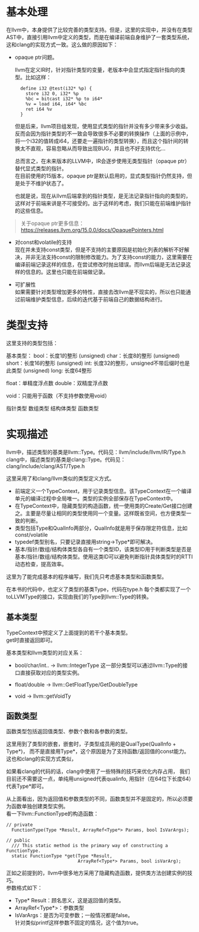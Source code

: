 
# 基本处理

在llvm中，本身提供了比较完善的类型支持。但是，这里的实现中，并没有在类型AST中，直接引用llvm中定义的类型，而是在编译前端自身维护了一套类型系统，这和clang的实现方式一致。这么做的原因如下：

- opaque ptr问题。
  
  llvm在定义IR时，针对指针类型的变量，老版本中会显式指定指针指向的类型。比如这样：
  ```
    define i32 @test(i32* %p) {
      store i32 0, i32* %p
      %bc = bitcast i32* %p to i64*
      %v = load i64, i64* %bc
      ret i64 %v
    }
  ```
  但是后来，llvm项目组发现，使用显式类型的指针并没有多少带来多少收益。反而会因为指针类型的不一致会导致很多不必要的转换操作（上面的示例中，将一个i32的值转成i64，还要走一遍指针的类型转换），而且这个指针间的转换太不直观，容易忽略从而导致出现BUG，并且也不好支持优化...
  
  总而言之，在未来版本的LLVM中，IR会逐步使用无类型指针（opaque ptr）替代显式类型的指针。  
  在目前使用的15版本，opaque ptr是默认启用的，显式类型指针仍然支持，但是处于不维护状态了。  
  
  也就是说，现在从llvm后端拿到的指针类型，是无法记录指针指向的类型的，这样对于前端来讲是不可接受的。出于这样的考虑，我们只能在前端维护指针的这些信息。  
  
> 关于opaque ptr更多信息：https://releases.llvm.org/15.0.0/docs/OpaquePointers.html  

- 对const和volatile的支持  
  现在并未支持const类型，但是不支持的主要原因是初始化列表的解析不好解决，并非无法支持const的限制修改能力。为了支持const的能力，这里需要在编译前端记录这样的信息，在尝试修改时抛出错误。而llvm后端是无法记录这样的信息的。这里也只能在前端做记录。  

- 可扩展性  
  如果需要针对类型增加更多的特性，直接去改llvm是不现实的，所以也只能通过前端维护类型信息，后续的迭代基于前端自己的数据结构进行。  

# 类型支持

这里支持的类型包括：

基本类型：
bool：长度1的整形
(unsigned) char：长度8的整形
(unsigned) short：长度16的整形
(unsigned) int: 长度32的整形，unsigned不带后缀时也是此类型
(unsigned) long: 长度64整形

float：单精度浮点数
double：双精度浮点数

void：只能用于函数（不支持参数使用void）

指针类型
数组类型
结构体类型
函数类型

# 实现描述

llvm中，描述类型的基类是llvm::Type。代码见：llvm/include/llvm/IR/Type.h  
clang中，描述类型的基类是clang::Type。代码见：clang/include/clang/AST/Type.h  

这里采用了和clang/llvm类似的类型定义方式。  

- 前端定义一个TypeContext，用于记录类型信息。该TypeContext在一个编译单元的编译过程中全局唯一。类型的实例全部保存在TypeContext中。  
- 在TypeContext中，隐藏类型的构造函数，统一使用类的Create/Get接口创建之。主要是尽量让相同的类型使用同一个变量。这样既省空间，也方便类型一致的判断。  
- 类型包括Type和QualInfo两部分，QualInfo就是用于保存限定符信息，比如const/volatile
- typedef类型别名，只要记录直接用string->Type*即可解决。
- 基本/指针/数组/结构体类型各自有一个类型ID，该类型ID用于判断类型是否是基本/指针/数组/结构体类型。使用这类ID可以避免判断指针具体类型时的RTTI动态检查，提高效率。  

这里为了能完成基本的程序编写，我们先只考虑基本类型和函数类型。  

在本书的代码中，也定义了类型的基类Type，代码在type.h
每个类都实现了一个toLLVMType的接口，实现由我们的Type到llvm::Type的转换。  


## 基本类型

TypeContext中预定义了上面提到的若干个基本类型。  
get时直接返回即可。  

基本类型和llvm类型的对应关系：  

- bool/char/int.. -> llvm::IntegerType
  这一部分类型可以通过llvm::Type的接口直接获取对应的类型实例。  
  
- float/double -> llvm::GetFloatType/GetDoubleType

- void -> llvm::getVoidTy
 
## 函数类型 
  
函数类型包括返回值类型、参数个数和各参数的类型。  

这里用到了类型的嵌套，嵌套时，子类型成员用的是QualType(QualInfo + Type*)，
而不是直接用Type*，这个原因是为了支持函数/返回值的const能力。  
这也和clang的实现方式类似，  

如果看clang的代码的话，clang中使用了一些特殊的技巧来优化内存占用，
我们目前还不需要这一点，单纯用unsigned代表qualinfo, 用指针（在64位下长度64）代表Type*即可。  

从上面看出，因为返回值和参数类型的不同，函数类型并不是固定的，所以必须要为函数单独创建类型实例。  
看一下llvm::FunctionType的构造函数：
```
// private
  FunctionType(Type *Result, ArrayRef<Type*> Params, bool IsVarArgs);

// public
  /// This static method is the primary way of constructing a FunctionType.
  static FunctionType *get(Type *Result,
                           ArrayRef<Type*> Params, bool isVarArg);
```
正如之前提到的，llvm中很多地方采用了隐藏构造函数，提供类方法创建实例的技巧。  
参数格式如下：

- Type* Result：顾名思义，这是返回值的类型。  
- ArrayRef<Type*>：参数类型
- IsVarArgs：是否为可变参数；一般情况都是false。  
             针对类似printf这样参数不固定的情况，这个值为true。 

